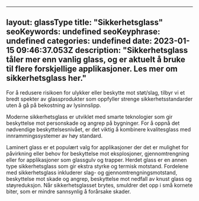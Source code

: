 
---
layout: glassType
title: "Sikkerhetsglass"
seoKeywords: undefined
seoKeyphrase: undefined
categories: undefined
date: 2023-01-15 09:46:37.053Z
description: "Sikkerhetsglass tåler mer enn vanlig glass, og er aktuelt å bruke til flere forskjellige applikasjoner. Les mer om sikkerhetsglass her."
---

For å redusere risikoen for ulykker eller beskytte mot støt/slag, tilbyr vi et bredt spekter av glassprodukter som oppfyller strenge sikkerhetsstandarder uten å gå på bekostning av lysinnslipp.

Moderne sikkerhetsglass er utviklet med smarte teknologier som gir beskyttelse mot personskade og angrep på bygninger. For å oppnå det nødvendige beskyttelsesnivået, er det viktig å kombinere kvalitesglass med innrammingssystemer av høy standard.

Laminert glass er et populært valg for applikasjoner der det er mulighet for påvirkning eller behov for beskyttelse mot eksplosjoner, gjennomtrengning eller for applikasjoner som glassgulv og trapper. Herdet glass er en annen type sikkerhetsglass som gir ekstra styrke og termisk motstand. Fordelene med sikkerhetsglass inkluderer slag- og gjennomtrengningsmotstand, beskyttelse mot skade og angrep, beskyttelse mot nedfall av knust glass og støyreduksjon. Når sikkerhetsglasset brytes, smuldrer det opp i små kornete biter, som er mindre sannsynlig å forårsake skader.
